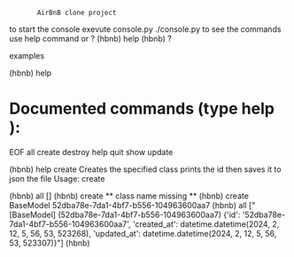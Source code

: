            AirBnB clone project
to start the console
  exevute console.py
  ./console.py
to see the commands
  use help command or ?
  (hbnb) help
  (hbnb) ?


examples

(hbnb) help

Documented commands (type help <topic>):
========================================
EOF  all  create  destroy  help  quit  show  update

(hbnb) help create
Creates the specified class prints the id then saves it to json the file
 Usage: create <class name>

(hbnb) all
[]
(hbnb) create
** class name missing **
(hbnb) create BaseModel
52dba78e-7da1-4bf7-b556-104963600aa7
(hbnb) all
["[BaseModel] (52dba78e-7da1-4bf7-b556-104963600aa7) {'id': '52dba78e-7da1-4bf7-b556-104963600aa7', 'created_at': datetime.datetime(2024, 2, 12, 5, 56, 53, 523268), 'updated_at': datetime.datetime(2024, 2, 12, 5, 56, 53, 523307)}"]
(hbnb) 
